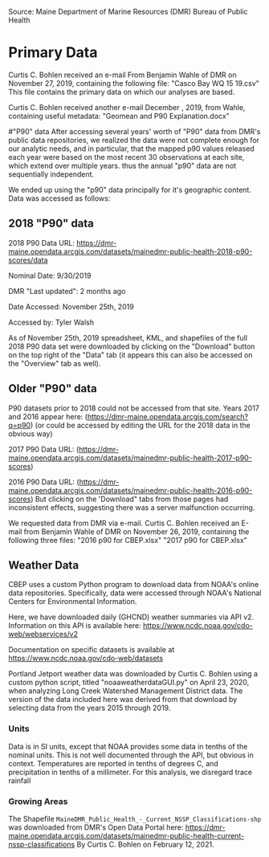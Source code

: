 Source: Maine Department of Marine Resources (DMR) Bureau of Public Health

# Primary Data
Curtis C. Bohlen received an e-mail From Benjamin Wahle of DMR on November 27,
2019, containing the following file: "Casco Bay WQ 15 19.csv"  This file
contains the primary data on which our analyses are based.

Curtis C. Bohlen received another e-mail December , 2019,  from Wahle, 
containing useful metadata:
"Geomean and P90 Explanation.docx"

#"P90" data
After accessing several years' worth of "P90" data from DMR's public data
repositories,  we realized the data were not complete enough for our analytic 
needs, and in particular, that the mapped p90 values released each year were
based on the most recent 30 observations at each site, which extend over
multiple years.  thus the annual "p90" data are not sequentially independent.

We ended up using the "p90" data principally for it's geographic content. 
Data was accessed as follows:

## 2018 "P90" data
2018 P90 Data URL: https://dmr-maine.opendata.arcgis.com/datasets/mainedmr-public-health-2018-p90-scores/data

Nominal Date: 9/30/2019

DMR "Last updated": 2 months ago

Date Accessed: November 25th, 2019

Accessed by: Tyler Walsh

As of November 25th, 2019 spreadsheet, KML, and shapefiles of the full 2018 P90
data set were downloaded by clicking on the "Download" button on the top right
of the "Data" tab (it appears this can also be accessed on the "Overview" tab as
well).


## Older "P90" data
P90 datasets prior to 2018 could not be accessed from that site. Years 2017 and
2016 appear here: (https://dmr-maine.opendata.arcgis.com/search?q=p90) (or could
be accessed by editing the URL for the 2018 data in the obvious way)

2017 P90 Data URL: (https://dmr-maine.opendata.arcgis.com/datasets/mainedmr-public-health-2017-p90-scores)

2016 P90 Data URL: (https://dmr-maine.opendata.arcgis.com/datasets/mainedmr-public-health-2016-p90-scores)
But clicking on the 'Download" tabs from those pages had inconsistent effects, 
suggesting there was a server malfunction occurring.

We requested data from DMR via e-mail.  Curtis C. Bohlen received an E-mail from
Benjamin Wahle of DMR on November 26, 2019, containing the following three files:
"2016 p90 for CBEP.xlsx"
"2017 p90 for CBEP.xlsx"


## Weather Data
CBEP uses a custom Python program to download data from NOAA's online data
repositories.  Specifically, data were accessed through NOAA's National Centers
for Environmental Information.

Here, we have downloaded daily (GHCND) weather summaries via API v2. Information
on this API is available here: https://www.ncdc.noaa.gov/cdo-web/webservices/v2

Documentation on specific datasets is available at
https://www.ncdc.noaa.gov/cdo-web/datasets

Portland Jetport weather data was  downloaded by Curtis C. Bohlen using a custom
python script, titled "noaaweatherdataGUI.py" on April 23, 2020, when analyzing 
Long Creek Watershed Management District data.  The version of the data included 
here was derived from that download by selecting data from the years 2015 through
2019.

### Units
Data is in SI units, except that NOAA provides some data in tenths of the
nominal units.  This is not well documented through the API, but obvious in 
context. Temperatures are reported in tenths of degrees C, and precipitation in
tenths of a millimeter.  For this analysis, we disregard trace rainfall


### Growing Areas
The Shapefile `MaineDMR_Public_Health_-_Current_NSSP_Classifications-shp` was 
downloaded from DMR's Open Data Portal here:
https://dmr-maine.opendata.arcgis.com/datasets/mainedmr-public-health-current-nssp-classifications
By Curtis C. Bohlen on February 12, 2021.
